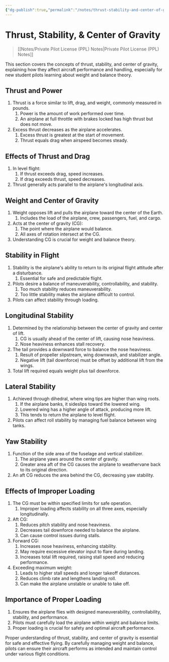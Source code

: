 ```yaml
---
{"dg-publish":true,"permalink":"/notes/thrust-stability-and-center-of-gravity/","title":"Thrust, Stability, & Center of Gravity","tags":["aviation","classnotes"]}
---
```



# Thrust, Stability, & Center of Gravity
> [[Notes/Private Pilot License (PPL) Notes\|Private Pilot License (PPL) Notes]]

This section covers the concepts of thrust, stability, and center of gravity, explaining how they affect aircraft performance and handling, especially for new student pilots learning about weight and balance theory.

## Thrust and Power

1. Thrust is a force similar to lift, drag, and weight, commonly measured in pounds.
    1. Power is the amount of work performed over time.
    2. An airplane at full throttle with brakes locked has high thrust but does not move.
2. Excess thrust decreases as the airplane accelerates.
    1. Excess thrust is greatest at the start of movement.
    2. Thrust equals drag when airspeed becomes steady.

## Effects of Thrust and Drag

1. In level flight:
    1. If thrust exceeds drag, speed increases.
    2. If drag exceeds thrust, speed decreases.
2. Thrust generally acts parallel to the airplane's longitudinal axis.

## Weight and Center of Gravity

1. Weight opposes lift and pulls the airplane toward the center of the Earth.
    1. Includes the load of the airplane, crew, passengers, fuel, and cargo.
2. Acts at the center of gravity (CG):
    1. The point where the airplane would balance.
    2. All axes of rotation intersect at the CG.
3. Understanding CG is crucial for weight and balance theory.

## Stability in Flight

1. Stability is the airplane's ability to return to its original flight attitude after a disturbance.
    1. Essential for safe and predictable flight.
2. Pilots desire a balance of maneuverability, controllability, and stability.
    1. Too much stability reduces maneuverability.
    2. Too little stability makes the airplane difficult to control.
3. Pilots can affect stability through loading.

## Longitudinal Stability

1. Determined by the relationship between the center of gravity and center of lift.
    1. CG is usually ahead of the center of lift, causing nose heaviness.
    2. Nose heaviness enhances stall recovery.
2. The tail provides a downward force to balance the nose heaviness.
    1. Result of propeller slipstream, wing downwash, and stabilizer angle.
    2. Negative lift (tail downforce) must be offset by additional lift from the wings.
3. Total lift required equals weight plus tail downforce.

## Lateral Stability

1. Achieved through dihedral, where wing tips are higher than wing roots.
    1. If the airplane banks, it sideslips toward the lowered wing.
    2. Lowered wing has a higher angle of attack, producing more lift.
    3. This tends to return the airplane to level flight.
2. Pilots can affect roll stability by managing fuel balance between wing tanks.

## Yaw Stability

1. Function of the side area of the fuselage and vertical stabilizer.
    1. The airplane yaws around the center of gravity.
    2. Greater area aft of the CG causes the airplane to weathervane back to its original direction.
2. An aft CG reduces the area behind the CG, decreasing yaw stability.

## Effects of Improper Loading

1. The CG must be within specified limits for safe operation.
    1. Improper loading affects stability on all three axes, especially longitudinally.
2. Aft CG:
    1. Reduces pitch stability and nose heaviness.
    2. Decreases tail downforce needed to balance the airplane.
    3. Can cause control issues during stalls.
3. Forward CG:
    1. Increases nose heaviness, enhancing stability.
    2. May require excessive elevator input to flare during landing.
    3. Increases total lift required, raising stall speed and reducing performance.
4. Exceeding maximum weight:
    1. Leads to higher stall speeds and longer takeoff distances.
    2. Reduces climb rate and lengthens landing roll.
    3. Can make the airplane unstable or unable to take off.

## Importance of Proper Loading

1. Ensures the airplane flies with designed maneuverability, controllability, stability, and performance.
2. Pilots must carefully load the airplane within weight and balance limits.
3. Proper loading is crucial for safety and optimal aircraft performance.

Proper understanding of thrust, stability, and center of gravity is essential for safe and effective flying. By carefully managing weight and balance, pilots can ensure their aircraft performs as intended and maintain control under various flight conditions.